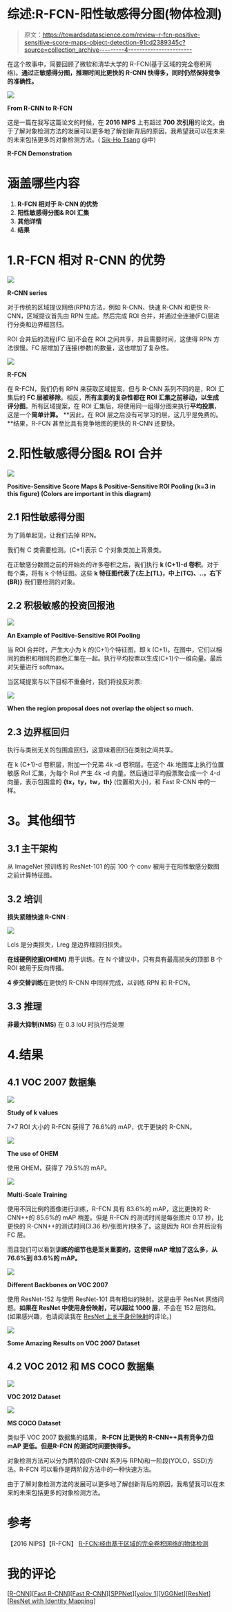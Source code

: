 # 综述:R-FCN-阳性敏感得分图(物体检测)

> 原文：<https://towardsdatascience.com/review-r-fcn-positive-sensitive-score-maps-object-detection-91cd2389345c?source=collection_archive---------4----------------------->

在这个故事中，简要回顾了微软和清华大学的 R-FCN(基于区域的完全卷积网络)。**通过正敏感得分图，推理时间比更快的 R-CNN 快得多，同时仍然保持竞争的准确性。**

![](img/c8d208478390a8a58bb71a871ce9549f.png)

**From R-CNN to R-FCN**

这是一篇在我写这篇论文的时候，在 **2016 NIPS** 上有超过 **700 次引用**的论文。由于了解对象检测方法的发展可以更多地了解创新背后的原因，我希望我可以在未来的未来包括更多的对象检测方法。( [Sik-Ho Tsang](https://medium.com/u/aff72a0c1243?source=post_page-----91cd2389345c--------------------------------) @中)

**R-FCN Demonstration**

# 涵盖哪些内容

1.  **R-FCN 相对于 R-CNN 的优势**
2.  **阳性敏感得分图& ROI 汇集**
3.  **其他详情**
4.  **结果**

# 1.**R-FCN 相对 R-CNN 的优势**

![](img/3e4598d2c5600647cc4839eacacb94de.png)

**R-CNN series**

对于传统的区域提议网络(RPN)方法，例如 R-CNN、快速 R-CNN 和更快 R-CNN，区域提议首先由 RPN 生成。然后完成 ROI 合并，并通过全连接(FC)层进行分类和边界框回归。

ROI 合并后的流程(FC 层)不会在 ROI 之间共享，并且需要时间，这使得 RPN 方法很慢。FC 层增加了连接(参数)的数量，这也增加了复杂性。

![](img/537cf0d1aeacd886a5acba3485f32411.png)

**R-FCN**

在 R-FCN，我们仍有 RPN 来获取区域提案，但与 R-CNN 系列不同的是，ROI 汇集后的 **FC 层被移除**。相反，**所有主要的复杂性都在 ROI 汇集之前移动，以生成评分图**。所有区域提案，在 ROI 汇集后，将使用同一组得分图来执行**平均投票**，这是一个**简单计算。** **因此，在 ROI 层之后没有可学习的层，这几乎是免费的。**结果，R-FCN 甚至比具有竞争地图的更快的 R-CNN 还要快。

# 2.**阳性敏感得分图& ROI 合并**

![](img/6386e744f69faffce4389373dd5de489.png)

**Positive-Sensitive Score Maps & Positive-Sensitive ROI Pooling (k=3 in this figure) (Colors are important in this diagram)**

## 2.1 阳性敏感得分图

为了简单起见，让我们去掉 RPN。

我们有 C 类需要检测。(C+1)表示 C 个对象类加上背景类。

在正敏感分数图之前的开始处的许多卷积之后，我们执行 **k (C+1)-d 卷积**。对于每个类，将有 k 个特征图。这些 **k 特征图代表了{左上(TL)，中上(TC)、..，右下(BR)}** 我们要检测的对象。

## 2.2 积极敏感的投资回报池

![](img/b419752ddf8e7274f8a9070895fd98ee.png)

**An Example of Positive-Sensitive ROI Pooling**

当 ROI 合并时，产生大小为 k 的(C+1)个特征图，即 k (C+1)。在图中，它们以相同的面积和相同的颜色汇集在一起。执行平均投票以生成(C+1)个一维向量。最后对矢量进行 softmax。

当区域提案与以下目标不重叠时，我们将投反对票:

![](img/0bbe57222c9bb3fb2fcdf343d7031501.png)

**When the region proposal does not overlap the object so much.**

## 2.3 边界框回归

执行与类别无关的包围盒回归，这意味着回归在类别之间共享。

在 k (C+1)-d 卷积层，附加一个兄弟 4k -d 卷积层。在这个 4k 地图库上执行位置敏感 RoI 汇集，为每个 RoI 产生 4k -d 向量。然后通过平均投票聚合成一个 4-d 向量，表示包围盒的 **{tx，ty，tw，th}** (位置和大小)，和 Fast R-CNN 中的一样。

# **3。其他细节**

## 3.1 主干架构

从 ImageNet 预训练的 ResNet-101 的前 100 个 conv 被用于在阳性敏感分数图之前计算特征图。

## 3.2 培训

**损失紧随快速 R-CNN** :

![](img/c5b1a8f9d822d2927464e1f50874ab04.png)

Lcls 是分类损失，Lreg 是边界框回归损失。

**在线硬例挖掘(OHEM)** 用于训练。在 N 个建议中，只有具有最高损失的顶部 B 个 ROI 被用于反向传播。

**4 步交替训练**在更快的 R-CNN 中同样完成，以训练 RPN 和 R-FCN。

## 3.3 推理

**非最大抑制(NMS)** 在 0.3 IoU 时执行后处理

# 4.结果

## 4.1 VOC 2007 **数据集**

![](img/6eb4cf0eaaedb98dfa786c28332c9342.png)

**Study of k values**

7×7 ROI 大小的 R-FCN 获得了 76.6%的 mAP，优于更快的 R-CNN。

![](img/bee270560b66f069517f1c21c2384510.png)

**The use of OHEM**

使用 OHEM，获得了 79.5%的 mAP。

![](img/e1f458a33185a7d59c5de05a9e97b9a2.png)

**Multi-Scale Training**

使用不同比例的图像进行训练，R-FCN 具有 83.6%的 mAP，这比更快的 R-CNN++的 85.6%的 mAP 稍差。但是 R-FCN 的测试时间是每张图片 0.17 秒，比更快的 R-CNN++的测试时间(3.36 秒/张图片)快多了。这是因为 ROI 合并后没有 FC 层。

而且我们可以看到**训练的细节也是至关重要的，这使得 mAP 增加了这么多，从 76.6%到 83.6%的 mAP。**

![](img/c2564ad88dc6628cb3554a8f96f62335.png)

**Different Backbones on VOC 2007**

使用 ResNet-152 与使用 ResNet-101 具有相似的映射。这是由于 ResNet 网络问题。**如果在 ResNet 中使用身份映射，可以超过 1000 层**，不会在 152 层饱和。(如果感兴趣，也请阅读我在 [ResNet 上关于身份映射](/resnet-with-identity-mapping-over-1000-layers-reached-image-classification-bb50a42af03e)的评论。)

![](img/5f7dfd4c4f7f67371df69e5b90d56c97.png)

**Some Amazing Results on VOC 2007 Dataset**

## 4.2 VOC 2012 和 MS COCO **数据集**

![](img/9635cc34e1f834afc5b552d40dad14b6.png)

**VOC 2012 Dataset**

![](img/9c922cff013ef0d1208c07a7309f18d0.png)

**MS COCO Dataset**

类似于 VOC 2007 数据集的结果， **R-FCN 比更快的 R-CNN++具有竞争力但 mAP 更低。**但是**R-FCN 的测试时间要快得多。**

对象检测方法可以分为两阶段(R-CNN 系列与 RPN)和一阶段(YOLO，SSD)方法。R-FCN 可以看作是两阶段方法中的一种快速方法。

由于了解对象检测方法的发展可以更多地了解创新背后的原因，我希望我可以在未来的未来包括更多的对象检测方法。

# 参考

【2016 NIPS】【R-FCN】
[R-FCN:经由基于区域的完全卷积网络的物体检测](https://papers.nips.cc/paper/6465-r-fcn-object-detection-via-region-based-fully-convolutional-networks)

# 我的评论

[[R-CNN](https://medium.com/coinmonks/review-r-cnn-object-detection-b476aba290d1)][[Fast R-CNN](https://medium.com/coinmonks/review-fast-r-cnn-object-detection-a82e172e87ba)][[Fast R-CNN](/review-faster-r-cnn-object-detection-f5685cb30202)][[SPPNet](https://medium.com/coinmonks/review-sppnet-1st-runner-up-object-detection-2nd-runner-up-image-classification-in-ilsvrc-906da3753679)][[yolov 1](/yolov1-you-only-look-once-object-detection-e1f3ffec8a89)][[VGGNet](https://medium.com/coinmonks/paper-review-of-vggnet-1st-runner-up-of-ilsvlc-2014-image-classification-d02355543a11)][[ResNet](/review-resnet-winner-of-ilsvrc-2015-image-classification-localization-detection-e39402bfa5d8)][[ResNet with Identity Mapping](/resnet-with-identity-mapping-over-1000-layers-reached-image-classification-bb50a42af03e)]